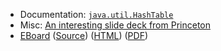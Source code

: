 * Documentation: [`java.util.HashTable`](http://docs.oracle.com/javase/7/docs/api/java/util/Hashtable.html)
* Misc: [An interesting slide deck from Princeton](http://www.cs.princeton.edu/courses/archive/spr10/cos226/lectures/10-34HashTables-2x2.pdf)
* [EBoard](../eboards/46.md) 
  ([Source](../eboards/46.md))
  ([HTML](../eboards/46.html))
  ([PDF](../eboards/46.pdf))

